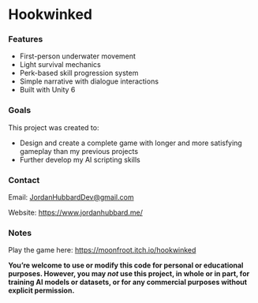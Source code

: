 # Hookwinked

### Features

- First-person underwater movement
- Light survival mechanics
- Perk-based skill progression system
- Simple narrative with dialogue interactions
- Built with Unity 6

### Goals

This project was created to:
- Design and create a complete game with longer and more satisfying gameplay than my previous projects
- Further develop my AI scripting skills

### Contact

Email: JordanHubbardDev@gmail.com

Website: https://www.jordanhubbard.me/

### Notes

Play the game here: https://moonfroot.itch.io/hookwinked

**You’re welcome to use or modify this code for personal or educational purposes. However, you may *not* use this project, in whole or in part, for training AI models or datasets, or for any commercial purposes without explicit permission.**



